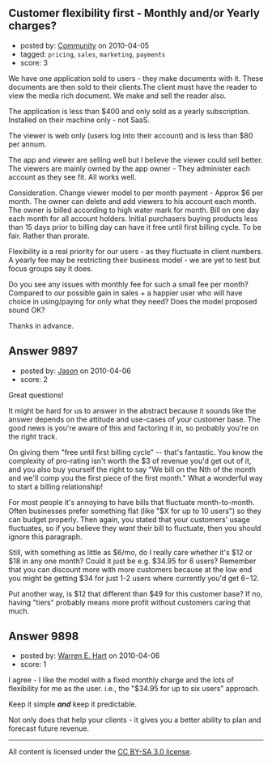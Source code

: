 ## Customer flexibility first - Monthly and/or Yearly charges?

- posted by: [Community](https://stackexchange.com/users/-1/-1-community) on 2010-04-05
- tagged: `pricing`, `sales`, `marketing`, `payments`
- score: 3

We have one application sold to users - they make documents with it. These documents are then sold to their clients.The client must have the reader to view the media rich document. We make and sell the reader also.

The application is less than $400 and only sold as a yearly subscription. Installed on their machine only - not SaaS.

The viewer is web only (users log into their account) and is less than $80 per annum.

The app and viewer are selling well but I believe the viewer could sell better. The viewers are mainly owned by the app owner - They administer each account as they see fit. All works well.

Consideration.
Change viewer model to per month payment - Approx $6 per month.
The owner can delete and add viewers to his account each month.
The owner is billed according to high water mark for month. 
Bill on one day each month for all account holders.
Initial purchasers buying products less than 15 days prior to billing day can have it free until first billing cycle. To be fair. Rather than prorate. 

Flexibility is a real priority for our users - as they fluctuate in client numbers.
A yearly fee may be restricting their business model - we are yet to test but focus groups say it does.

Do you see any issues with monthly fee for such a small fee per month? Compared to our possible gain in sales + a happier user who will have choice in using/paying for only what they need? Does the model proposed sound OK?

Thanks in advance.


## Answer 9897

- posted by: [Jason](https://stackexchange.com/users/-1/2-jason) on 2010-04-06
- score: 2

Great questions!

It might be hard for us to answer in the abstract because it sounds like the answer depends on the attitude and use-cases of your customer base.  The good news is you're aware of this and factoring it in, so probably you're on the right track.

On giving them "free until first billing cycle" -- that's fantastic.  You know the complexity of pro-rating isn't worth the $3 of revenue you'd get out of it, and you also buy yourself the right to say "We bill on the Nth of the month and we'll comp you the first piece of the first month."  What a wonderful way to start a billing relationship!

For most people it's annoying to have bills that fluctuate month-to-month.  Often businesses prefer something flat (like "$X for up to 10 users") so they can budget properly.  Then again, you stated that your customers' usage fluctuates, so if you believe they *want* their bill to fluctuate, then you should ignore this paragraph.

Still, with something as little as $6/mo, do I really care whether it's $12 or $18 in any one month?  Could it just be e.g. $34.95 for 6 users?  Remember that you can discount more with more customers because at the low end you might be getting $34 for just 1-2 users where currently you'd get $6-$12.

Put another way, is $12 that different than $49 for this customer base? If no, having "tiers" probably means more profit without customers caring that much.



## Answer 9898

- posted by: [Warren E. Hart](https://stackexchange.com/users/-1/2058-warren-e-hart) on 2010-04-06
- score: 1

I agree - I like the model with a fixed monthly charge and the lots of flexibility for me as the user.  i.e., the "$34.95 for up to six users" approach. 

Keep it simple ***and*** keep it predictable. 

Not only does that help your clients - it gives you a better ability to plan and forecast future revenue. 



---

All content is licensed under the [CC BY-SA 3.0 license](https://creativecommons.org/licenses/by-sa/3.0/).
